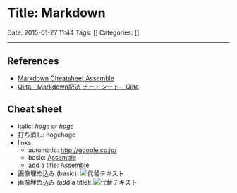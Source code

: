 # Title: Markdown

Date: 2015-01-27 11:44
Tags: []
Categories: []

---
## References

* [Markdown Cheatsheet Assemble](http://assemble.io/docs/Cheatsheet-Markdown.html)
* [Qiita - Markdown記法 チートシート - Qiita](http://qiita.com/Qiita/items/c686397e4a0f4f11683d)

## Cheat sheet

* italic:
	*hoge*
	or
	_hoge_
* 打ち消し:
	~~hogehoge~~
* links
	* automatic:
		<http://google.co.jp/>
	* basic:
		[Assemble](http://google.co.jp/)
	* add a title:
		[Assemble](http://google.co.jp/ "title!")
* 画像埋め込み (basic):
	![代替テキスト](画像のURL)
* 画像埋め込み (add a title):
	![代替テキスト](画像のURL "画像タイトル")

